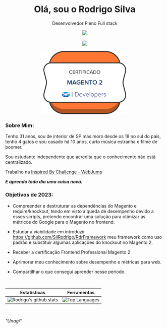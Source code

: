 
<h1 align='center'>
  Olá, sou o Rodrigo Silva 
</h1>

<p align='center'>
  Desenvolvedor Pleno Full stack    
</p>
<p align='center'>
<img src="https://img.shields.io/badge/Email-rodrigo.sil91@gmail.com-green">
</p>
<p align='center'>
<img src="https://skillicons.dev/icons?i=html,css,js,ts,php,react,angular,nodejs,mysql,wordpress">
</p>

<p align='center'>
<img src="https://github.com/SilRodrigo/SilRodrigo/blob/main/insigna.svg">
</p>



### Sobre Mim:
<p>  
    Tenho 31 anos, sou de interior de SP mas moro desde os 18 no sul do país, tenho 4 gatos e sou casado há 10 anos, curto música estranha e filme de boomer.  
</p>
<p> 

Sou estudante independente que acredita que o conhecimento não está centralizado.

Trabalho na [Inspired By Challenge - WebJump](https://webjump.com.br/)
</p>

<p> 

<em><strong>E aprendo todo dia uma coisa nova.</strong>

</em></p>

### Objetivos de 2023:
- Compreender e destruturar as dependências do Magento e require/knockout, tendo em visto a queda de desempenho devido a esses scripts, pretendo encontrar uma solução para otimizar as métricos do Google para o Magento no frontend.

- Estudar a viabilidade em introduzir https://github.com/SilRodrigo/RdrFramework meu framework como uso padrão e substituir algumas aplicações do knockout no Magento 2.

- Receber a certificação Frontend Professional Magento 2

- Aprimorar meu conhecimento sobre desempenho e métricas para web.

- Compartilhar o que consegui aprender nesse período.

<br>

| Estatísticas | Ferramentas |
|--|--|
| ![Rodrigo's github stats](https://github-readme-stats.vercel.app/api?username=silrodrigo&show_icons=true&hide_border=true&count_private=true&theme=calm) | ![Top Languages](https://github-readme-stats.vercel.app/api/top-langs/?username=silrodrigo&langs_count=10&count_private=true&hide_border=true&theme=calm&layout=compact) |


<br>


*"Unagi"*

